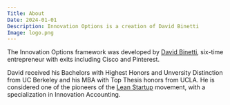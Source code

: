 ```yaml
---
Title: About
Date: 2024-01-01
Description: Innovation Options is a creation of David Binetti
Image: logo.png
---
```


The Innovation Options framework was developed by [David Binetti](https://www.dbinetti.com), six-time entrepreneur with exits including Cisco and Pinterest.

David received his Bachelors with Highest Honors and Unversity Distinction from UC Berkeley and his MBA with Top Thesis honors from UCLA.  He is considered one of the pioneers of the [Lean Startup](https://en.wikipedia.org/wiki/Lean_startup) movement, with a specialization in Innovation Accounting.
